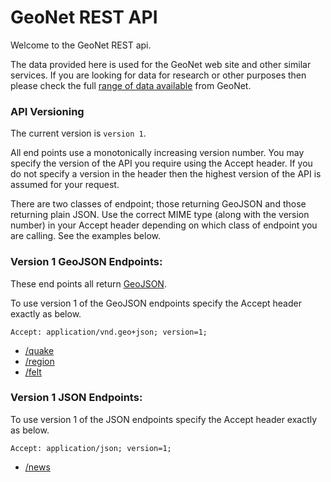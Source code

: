 # GeoNet REST API

Welcome to the GeoNet REST api.

The data provided here is used for the GeoNet web site and other similar services.  If you are looking for data for research or other purposes then please check the full [range of data available](http://info.geonet.org.nz/x/DYAO) from GeoNet.  


### API Versioning

The current version is `version 1`.

All end points use a monotonically increasing version number.  You may specify the version of the API you require using the Accept header.  If you do not specify a version in the header then the highest version of the API is assumed for your request. 

There are two classes of endpoint; those returning GeoJSON and those returning plain JSON.  Use the correct MIME type (along with the version number) in your Accept header depending on which class of endpoint you are calling.  See the examples below.

### Version 1 GeoJSON Endpoints:

These end points all return [GeoJSON](http://geojson.org/).

To use version 1 of the GeoJSON endpoints specify the Accept header exactly as below. 

```
Accept: application/vnd.geo+json; version=1;
```

* [/quake](endpoints/geojsonV1/quakeV1.md)
* [/region](endpoints/geojsonV1/regionV1.md)
* [/felt](endpoints/geojsonV1/feltV1.md)


### Version 1 JSON Endpoints:

To use version 1 of the JSON endpoints specify the Accept header exactly as below. 

```
Accept: application/json; version=1;
```

* [/news](endpoints/jsonV1/newsV1.md)

